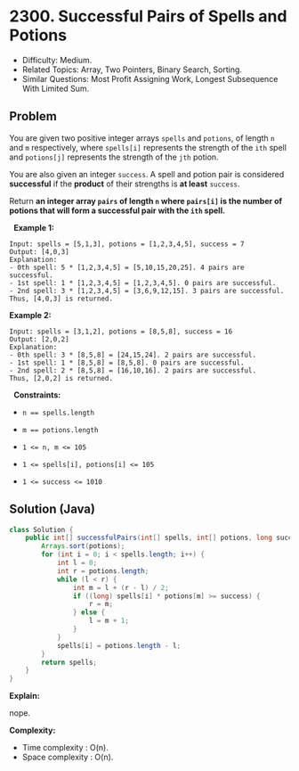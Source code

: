 # 2300. Successful Pairs of Spells and Potions

- Difficulty: Medium.
- Related Topics: Array, Two Pointers, Binary Search, Sorting.
- Similar Questions: Most Profit Assigning Work, Longest Subsequence With Limited Sum.

## Problem

You are given two positive integer arrays ```spells``` and ```potions```, of length ```n``` and ```m``` respectively, where ```spells[i]``` represents the strength of the ```ith``` spell and ```potions[j]``` represents the strength of the ```jth``` potion.

You are also given an integer ```success```. A spell and potion pair is considered **successful** if the **product** of their strengths is **at least** ```success```.

Return **an integer array **```pairs```** of length **```n```** where **```pairs[i]```** is the number of **potions** that will form a successful pair with the **```ith```** spell.**

 
**Example 1:**

```
Input: spells = [5,1,3], potions = [1,2,3,4,5], success = 7
Output: [4,0,3]
Explanation:
- 0th spell: 5 * [1,2,3,4,5] = [5,10,15,20,25]. 4 pairs are successful.
- 1st spell: 1 * [1,2,3,4,5] = [1,2,3,4,5]. 0 pairs are successful.
- 2nd spell: 3 * [1,2,3,4,5] = [3,6,9,12,15]. 3 pairs are successful.
Thus, [4,0,3] is returned.
```

**Example 2:**

```
Input: spells = [3,1,2], potions = [8,5,8], success = 16
Output: [2,0,2]
Explanation:
- 0th spell: 3 * [8,5,8] = [24,15,24]. 2 pairs are successful.
- 1st spell: 1 * [8,5,8] = [8,5,8]. 0 pairs are successful. 
- 2nd spell: 2 * [8,5,8] = [16,10,16]. 2 pairs are successful. 
Thus, [2,0,2] is returned.
```

 
**Constraints:**


	
- ```n == spells.length```
	
- ```m == potions.length```
	
- ```1 <= n, m <= 105```
	
- ```1 <= spells[i], potions[i] <= 105```
	
- ```1 <= success <= 1010```



## Solution (Java)

```java
class Solution {
    public int[] successfulPairs(int[] spells, int[] potions, long success) {
        Arrays.sort(potions);
        for (int i = 0; i < spells.length; i++) {
            int l = 0;
            int r = potions.length;
            while (l < r) {
                int m = l + (r - l) / 2;
                if ((long) spells[i] * potions[m] >= success) {
                    r = m;
                } else {
                    l = m + 1;
                }
            }
            spells[i] = potions.length - l;
        }
        return spells;
    }
}
```

**Explain:**

nope.

**Complexity:**

* Time complexity : O(n).
* Space complexity : O(n).
